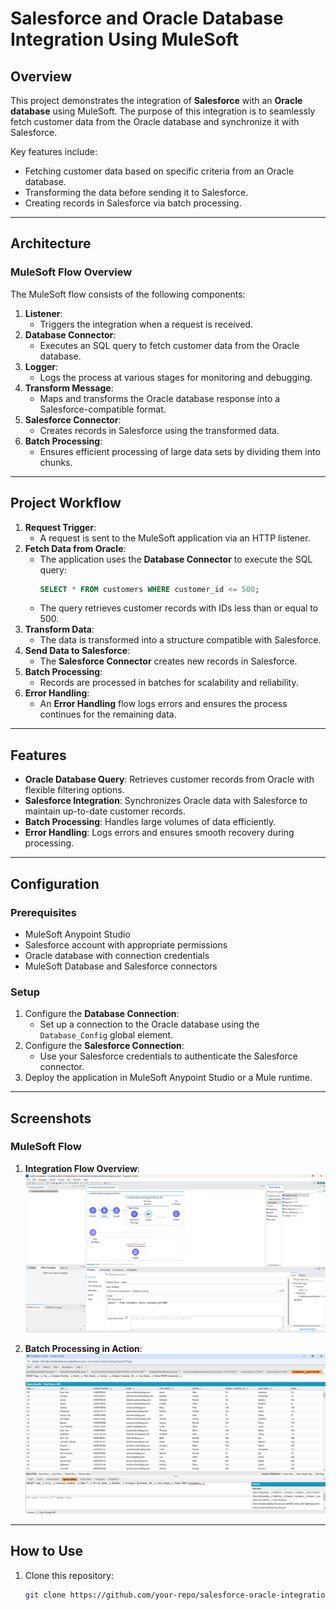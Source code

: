 # Salesforce and Oracle Database Integration Using MuleSoft

## Overview
This project demonstrates the integration of **Salesforce** with an **Oracle database** using MuleSoft. The purpose of this integration is to seamlessly fetch customer data from the Oracle database and synchronize it with Salesforce. 

Key features include:
- Fetching customer data based on specific criteria from an Oracle database.
- Transforming the data before sending it to Salesforce.
- Creating records in Salesforce via batch processing.

---

## Architecture
### MuleSoft Flow Overview
The MuleSoft flow consists of the following components:
1. **Listener**:
   - Triggers the integration when a request is received.
2. **Database Connector**:
   - Executes an SQL query to fetch customer data from the Oracle database.
3. **Logger**:
   - Logs the process at various stages for monitoring and debugging.
4. **Transform Message**:
   - Maps and transforms the Oracle database response into a Salesforce-compatible format.
5. **Salesforce Connector**:
   - Creates records in Salesforce using the transformed data.
6. **Batch Processing**:
   - Ensures efficient processing of large data sets by dividing them into chunks.

---

## Project Workflow
1. **Request Trigger**:
   - A request is sent to the MuleSoft application via an HTTP listener.
2. **Fetch Data from Oracle**:
   - The application uses the **Database Connector** to execute the SQL query:
     ```sql
     SELECT * FROM customers WHERE customer_id <= 500;
     ```
   - The query retrieves customer records with IDs less than or equal to 500.
3. **Transform Data**:
   - The data is transformed into a structure compatible with Salesforce.
4. **Send Data to Salesforce**:
   - The **Salesforce Connector** creates new records in Salesforce.
5. **Batch Processing**:
   - Records are processed in batches for scalability and reliability.
6. **Error Handling**:
   - An **Error Handling** flow logs errors and ensures the process continues for the remaining data.

---

## Features
- **Oracle Database Query**:
  Retrieves customer records from Oracle with flexible filtering options.
- **Salesforce Integration**:
  Synchronizes Oracle data with Salesforce to maintain up-to-date customer records.
- **Batch Processing**:
  Handles large volumes of data efficiently.
- **Error Handling**:
  Logs errors and ensures smooth recovery during processing.

---

## Configuration
### Prerequisites
- MuleSoft Anypoint Studio
- Salesforce account with appropriate permissions
- Oracle database with connection credentials
- MuleSoft Database and Salesforce connectors

### Setup
1. Configure the **Database Connection**:
   - Set up a connection to the Oracle database using the `Database_Config` global element.
2. Configure the **Salesforce Connection**:
   - Use your Salesforce credentials to authenticate the Salesforce connector.
3. Deploy the application in MuleSoft Anypoint Studio or a Mule runtime.

---

## Screenshots
### MuleSoft Flow
1. **Integration Flow Overview**:
   ![Integration Flow Overview](./Screenshot%202025-01-20%20111243.png)

2. **Batch Processing in Action**:
   ![Batch Processing](./Screenshot%202025-01-20%20111655.png)


---

## How to Use
1. Clone this repository:
   ```bash
   git clone https://github.com/your-repo/salesforce-oracle-integration.git
